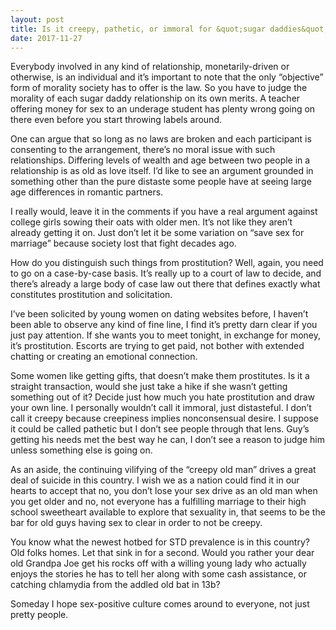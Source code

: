 ```yaml
---
layout: post
title: Is it creepy, pathetic, or immoral for &quot;sugar daddies&quot; to pay willing young women to be their intimate partners?
date: 2017-11-27
---
```


<p>Everybody involved in any kind of relationship, monetarily-driven or otherwise, is an individual and it’s important to note that the only “objective” form of morality society has to offer is the law. So you have to judge the morality of each sugar daddy relationship on its own merits. A teacher offering money for sex to an underage student has plenty wrong going on there even before you start throwing labels around.</p><p>One can argue that so long as no laws are broken and each participant is consenting to the arrangement, there’s no moral issue with such relationships. Differing levels of wealth and age between two people in a relationship is as old as love itself. I’d like to see an argument grounded in something other than the pure distaste some people have at seeing large age differences in romantic partners.</p><p>I really would, leave it in the comments if you have a real argument against college girls sowing their oats with older men. It’s not like they aren’t already getting it on. Just don’t let it be some variation on “save sex for marriage” because society lost that fight decades ago.</p><p>How do you distinguish such things from prostitution? Well, again, you need to go on a case-by-case basis. It’s really up to a court of law to decide, and there’s already a large body of case law out there that defines exactly what constitutes prostitution and solicitation.</p><p>I’ve been solicited by young women on dating websites before, I haven’t been able to observe any kind of fine line, I find it’s pretty darn clear if you just pay attention. If she wants you to meet tonight, in exchange for money, it’s prostitution. Escorts are trying to get paid, not bother with extended chatting or creating an emotional connection.</p><p>Some women like getting gifts, that doesn’t make them prostitutes. Is it a straight transaction, would she just take a hike if she wasn’t getting something out of it? Decide just how much you hate prostitution and draw your own line. I personally wouldn’t call it immoral, just distasteful. I don’t call it creepy because creepiness implies nonconsensual desire. I suppose it could be called pathetic but I don’t see people through that lens. Guy’s getting his needs met the best way he can, I don’t see a reason to judge him unless something else is going on.</p><p>As an aside, the continuing vilifying of the “creepy old man” drives a great deal of suicide in this country. I wish we as a nation could find it in our hearts to accept that no, you don’t lose your sex drive as an old man when you get older and no, not everyone has a fulfilling marriage to their high school sweetheart available to explore that sexuality in, that seems to be the bar for old guys having sex to clear in order to not be creepy.</p><p>You know what the newest hotbed for STD prevalence is in this country? Old folks homes. Let that sink in for a second. Would you rather your dear old Grandpa Joe get his rocks off with a willing young lady who actually enjoys the stories he has to tell her along with some cash assistance, or catching chlamydia from the addled old bat in 13b?</p><p>Someday I hope sex-positive culture comes around to everyone, not just pretty people.</p>
